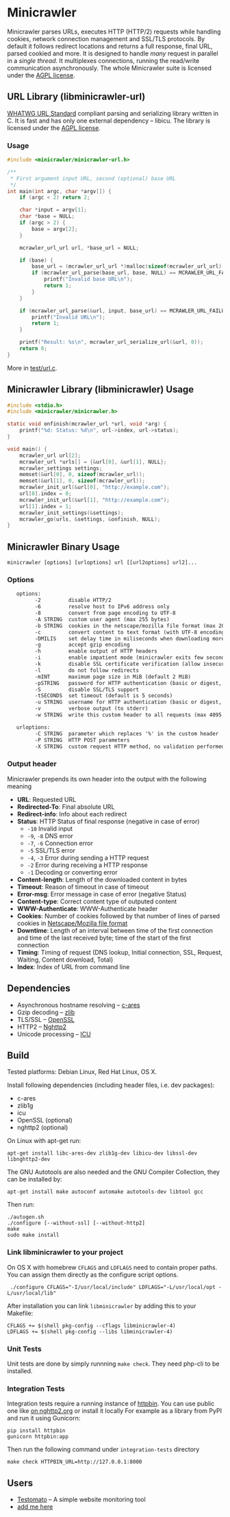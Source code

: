 # Minicrawler

Minicrawler parses URLs, executes HTTP (HTTP/2) requests while handling cookies, network connection management and SSL/TLS protocols. By default it follows redirect locations and returns a full response, final URL, parsed cookied and more. It is designed to handle *many* request in parallel in a *single thread*. It multiplexes connections, running the read/write communication asynchronously. The whole Minicrawler suite is licensed under the [AGPL license](license.txt).

## URL Library (libminicrawler-url)

[WHATWG URL Standard](https://url.spec.whatwg.org/) compliant parsing and serializing library written in C. It is fast and has only one external dependency – libicu.
The library is licensed under the [AGPL license](license.txt).

### Usage

```c
#include <minicrawler/minicrawler-url.h>

/**
 * First argument input URL, second (optional) base URL
 */
int main(int argc, char *argv[]) {
	if (argc < 2) return 2;

	char *input = argv[1];
	char *base = NULL;
	if (argc > 2) {
		base = argv[2];
	}

	mcrawler_url_url url, *base_url = NULL;

	if (base) {
		base_url = (mcrawler_url_url *)malloc(sizeof(mcrawler_url_url));
		if (mcrawler_url_parse(base_url, base, NULL) == MCRAWLER_URL_FAILURE) {
			printf("Invalid base URL\n");
			return 1;
		}
	}

	if (mcrawler_url_parse(&url, input, base_url) == MCRAWLER_URL_FAILURE) {
		printf("Invalid URL\n");
		return 1;
	}

	printf("Result: %s\n", mcrawler_url_serialize_url(&url, 0));
	return 0;
}
```

More in [test/url.c](test/url.c).


## Minicrawler Library (libminicrawler) Usage

```c
#include <stdio.h>
#include <minicrawler/minicrawler.h>

static void onfinish(mcrawler_url *url, void *arg) {
    printf("%d: Status: %d\n", url->index, url->status);
}

void main() {
    mcrawler_url url[2];
    mcrawler_url *urls[] = {&url[0], &url[1], NULL};
    mcrawler_settings settings;
    memset(&url[0], 0, sizeof(mcrawler_url));
    memset(&url[1], 0, sizeof(mcrawler_url));
    mcrawler_init_url(&url[0], "http://example.com");
    url[0].index = 0;
    mcrawler_init_url(&url[1], "http://example.com");
    url[1].index = 1;
    mcrawler_init_settings(&settings);
    mcrawler_go(urls, &settings, &onfinish, NULL);
}
```

## Minicrawler Binary Usage

`minicrawler [options] [urloptions] url [[url2options] url2]...`

### Options

```txt
   options:
         -2         disable HTTP/2
         -6         resolve host to IPv6 address only
         -8         convert from page encoding to UTF-8
         -A STRING  custom user agent (max 255 bytes)
         -b STRING  cookies in the netscape/mozilla file format (max 20 cookies)
         -c         convert content to text format (with UTF-8 encoding)
         -DMILIS    set delay time in miliseconds when downloading more pages from the same IP (default is 100 ms)
         -g         accept gzip encoding
         -h         enable output of HTTP headers
         -i         enable impatient mode (minicrawler exits few seconds earlier if it doesn't make enough progress)
         -k         disable SSL certificate verification (allow insecure connections)
         -l         do not follow redirects
         -mINT      maximum page size in MiB (default 2 MiB)
         -pSTRING   password for HTTP authentication (basic or digest, max 31 bytes)
         -S         disable SSL/TLS support
         -tSECONDS  set timeout (default is 5 seconds)
         -u STRING  username for HTTP authentication (basic or digest, max 31 bytes)
         -v         verbose output (to stderr)
         -w STRING  write this custom header to all requests (max 4095 bytes)

   urloptions:
         -C STRING  parameter which replaces '%' in the custom header
         -P STRING  HTTP POST parameters
         -X STRING  custom request HTTP method, no validation performed (max 15 bytes)
```

### Output header

Minicrawler prepends its own header into the output with the following meaning

 * **URL**: Requested URL
 * **Redirected-To**: Final absolute URL
 * **Redirect-info**: Info about each redirect
 * **Status**: HTTP Status of final response (negative in case of error)
   * `-10` Invalid input
   * `-9`, `-8` DNS error
   * `-7`, `-6` Connection error
   * `-5` SSL/TLS error
   * `-4`, `-3` Error during sending a HTTP request
   * `-2` Error during receiving a HTTP response
   * `-1` Decoding or converting error
 * **Content-length**: Length of the downloaded content in bytes
 * **Timeout**: Reason of timeout in case of timeout
 * **Error-msg**: Error message in case of error (negative Status)
 * **Content-type**: Correct content type of outputed content
 * **WWW-Authenticate**: WWW-Authenticate header
 * **Cookies**: Number of cookies followed by that number of lines of parsed cookies in [Netscape/Mozilla file format](http://www.cookiecentral.com/faq/#3.5)
 * **Downtime**: Length of an interval between time of the first connection and time of the last received byte; time of the start of the first connection
 * **Timing**: Timing of request (DNS lookup, Initial connection, SSL, Request, Waiting, Content download, Total)
 * **Index**: Index of URL from command line

## Dependencies

 * Asynchronous hostname resolving – [c-ares](http://c-ares.haxx.se/)
 * Gzip decoding – [zlib](http://zlib.net/)
 * TLS/SSL – [OpenSSL](https://www.openssl.org/)
 * HTTP2 – [Nghttp2](https://nghttp2.org/)
 * Unicode processing – [ICU](http://site.icu-project.org/)

## Build

Tested platforms: Debian Linux, Red Hat Linux, OS X.

Install following dependencies (including header files, i.e. dev packages):
 * c-ares
 * zlib1g
 * icu
 * OpenSSL (optional)
 * nghttp2 (optional)

On Linux with apt-get run:

```shell
apt-get install libc-ares-dev zlib1g-dev libicu-dev libssl-dev libnghttp2-dev
```

The GNU Autotools are also needed and the GNU Compiler Collection, they can be installed by:

```shell
apt-get install make autoconf automake autotools-dev libtool gcc
```

Then run:

```
./autogen.sh
./configure [--without-ssl] [--without-http2]
make
sudo make install
```

### Link libminicrawler to your project

On OS X with homebrew `CFLAGS` and `LDFLAGS` need to contain proper paths. You can assign them directly as the configure script options.

```shell
 ./configure CFLAGS="-I/usr/local/include" LDFLAGS="-L/usr/local/opt -L/usr/local/lib"
```

After installation you can link `libminicrawler` by adding this to your Makefile:

```shell
CFLAGS += $(shell pkg-config --cflags libminicrawler-4)
LDFLAGS += $(shell pkg-config --libs libminicrawler-4)
```

### Unit Tests

Unit tests are done by simply runnning `make check`. They need php-cli to be installed.

### Integration Tests

Integration tests require a running instance of [httpbin](https://github.com/Runscope/httpbin).
You can use public one like [on nghttp2.org](https://nghttp2.org/httpbin/) or install it locally
For example as a library from PyPI and run it using Gunicorn:

```shell
pip install httpbin
gunicorn httpbin:app
```

Then run the following command under `integration-tests` directory

```shell
make check HTTPBIN_URL=http://127.0.0.1:8000
```

## Users

 * [Testomato](https://testomato.com) – A simple website monitoring tool
 * [add me here](mailto:jan@prachar.eu)
